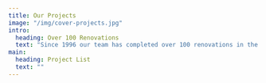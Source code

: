 ```yaml
---
title: Our Projects
image: "/img/cover-projects.jpg"
intro: 
  heading: Over 100 Renovations
  text: "Since 1996 our team has completed over 100 renovations in the hospitality industry. Take a look below at some of our most significant work, or browse the archive to see all our projects."
main:
  heading: Project List
  text: ""
---
```

